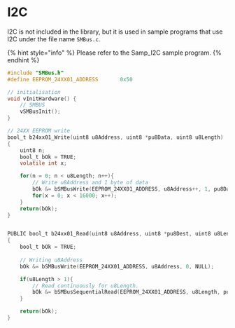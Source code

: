 # I2C

I2C is not included in the library, but it is used in sample programs that use I2C under the file name `SMBus.c`.

{% hint style="info" %}
Please refer to the Samp_I2C sample program.
{% endhint %}

```c
#include "SMBus.h"
#define EEPROM_24XX01_ADDRESS		0x50

// initialisation
void vInitHardware() {
	// SMBUS
	vSMBusInit();
}

// 24XX EEPROM write
bool_t b24xx01_Write(uint8 u8Address, uint8 *pu8Data, uint8 u8Length)
{
	uint8 n;
	bool_t bOk = TRUE;
	volatile int x;

	for(n = 0; n < u8Length; n++){
		// Write u8Address and 1 byte of data
		bOk &= bSMBusWrite(EEPROM_24XX01_ADDRESS, u8Address++, 1, pu8Data++);
		for(x = 0; x < 16000; x++);
	}
	return(bOk);
}


PUBLIC bool_t b24xx01_Read(uint8 u8Address, uint8 *pu8Dest, uint8 u8Length)
{
	bool_t bOk = TRUE;
	
	// Writing u8Address
	bOk &= bSMBusWrite(EEPROM_24XX01_ADDRESS, u8Address, 0, NULL);

	if(u8Length > 1){
		// Read continuously for u8Length.
		bOk &= bSMBusSequentialRead(EEPROM_24XX01_ADDRESS, u8Length, pu8Dest);
	}

	return(bOk);
}
```
